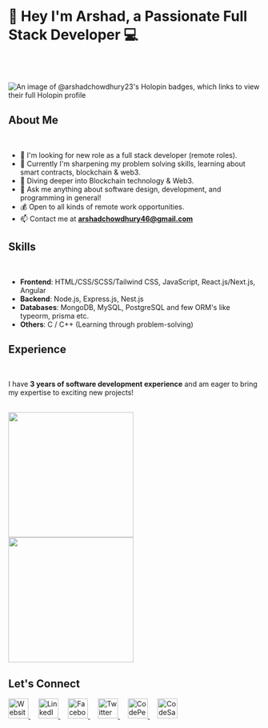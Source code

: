 <div style="text-decoration: none;">
  <h1>👋 Hey I'm Arshad, a Passionate Full Stack Developer 💻</h1>
</div>

<br />
<br />

![An image of @arshadchowdhury23's Holopin badges, which links to view their full Holopin profile](https://holopin.me/arshadchowdhury23)

## About Me

<br />

- 👯 I'm looking for new role as a full stack developer (remote roles).
- 🔭 Currently I'm sharpening my problem solving skills, learning about smart contracts, blockchain & web3.  
- 🌱 Diving deeper into Blockchain technology & Web3.  
- 💬 Ask me anything about software design, development, and programming in general!  
- 💰 Open to all kinds of remote work opportunities.  
- 📫 Contact me at **arshadchowdhury46@gmail.com**  

## Skills  

<br />

- **Frontend**: HTML/CSS/SCSS/Tailwind CSS, JavaScript, React.js/Next.js, Angular  
- **Backend**: Node.js, Express.js, Nest.js  
- **Databases**: MongoDB, MySQL, PostgreSQL and few ORM's like typeorm, prisma etc.  
- **Others**: C / C++ (Learning through problem-solving)  

## Experience  

<br />

I have **3 years of software development experience** and am eager to bring my expertise to exciting new projects!  

<br />

<img height="250" align="center" src="https://github-readme-stats.vercel.app/api/top-langs?username=ArshadChowdhury&langs_count=4&layout=donut&card_width=350&theme=onedark&text_bold=tru" />  

<br />  

<img height="250" align="center" src="https://github-readme-stats.vercel.app/api/top-langs?username=ArshadChowdhury&langs_count=4&layout=donut&card_width=350&theme=onedark&text_bold=true" />  

<br />  

## Let's Connect  

<div align="left">
  <a href="https://arshadchowdhury.vercel.app/">
    <img src="https://cdn.simpleicons.org/weblate/black/white" alt="Website" height="40" />
  </a>
  &nbsp;&nbsp;&nbsp;
  <a href="https://www.linkedin.com/in/mohammed-arshad-67920b213/">
    <img src="https://cdn.simpleicons.org/linkedin/black/white" alt="LinkedIn" height="40" />
  </a>
  &nbsp;&nbsp;&nbsp;
  <a href="https://www.facebook.com/arshad.chowdhury23/">
    <img src="https://cdn.simpleicons.org/facebook/black/white" alt="Facebook" height="40" />
  </a>
  &nbsp;&nbsp;&nbsp;
  <a href="https://twitter.com/Arshaaaaaaaaaad">
    <img src="https://cdn-icons-png.flaticon.com/512/124/124021.png" alt="Twitter" height="40" />
  </a>
  &nbsp;&nbsp;&nbsp;
  <a href="https://codepen.io/Serial_killer_00">
    <img src="https://cdn.simpleicons.org/codepen/black/white" alt="CodePen" height="40" />
  </a>
  &nbsp;&nbsp;&nbsp;
  <a href="https://codesandbox.io/u/ArshadChowdhury">
    <img src="https://cdn.simpleicons.org/codesandbox/black/white" alt="CodeSandbox" height="40" />
  </a>
</div>
